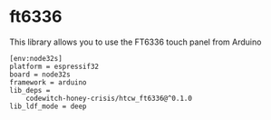 # ft6336

This library allows you to use the FT6336 touch panel from Arduino

```
[env:node32s]
platform = espressif32
board = node32s
framework = arduino
lib_deps = 
	codewitch-honey-crisis/htcw_ft6336@^0.1.0
lib_ldf_mode = deep
```